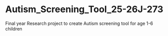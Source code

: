 # Autism_Screening_Tool_25-26J-273
Final year Research project to create Autism screening tool for age 1-6 children

